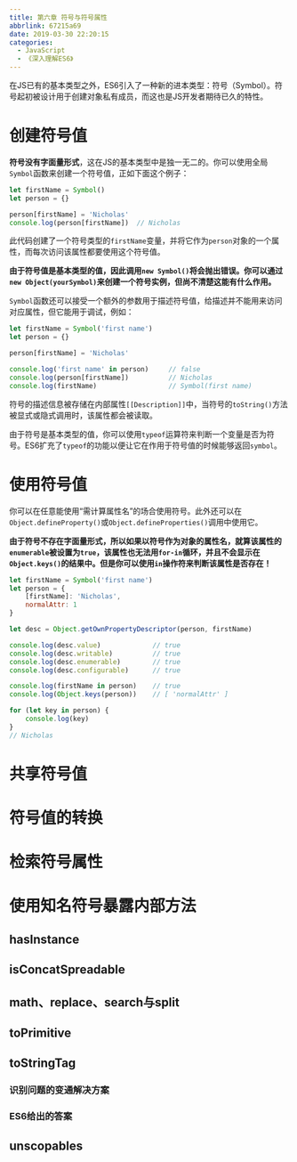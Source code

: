 ```yaml
---
title: 第六章 符号与符号属性
abbrlink: 67215a69
date: 2019-03-30 22:20:15
categories:
  - JavaScript
  - 《深入理解ES6》
---
```


在JS已有的基本类型之外，ES6引入了一种新的进本类型：符号（Symbol）。符号起初被设计用于创建对象私有成员，而这也是JS开发者期待已久的特性。

# 创建符号值

**符号没有字面量形式**，这在JS的基本类型中是独一无二的。你可以使用全局`Symbol`函数来创建一个符号值，正如下面这个例子：

```js
let firstName = Symbol()
let person = {}

person[firstName] = 'Nicholas'
console.log(person[firstName])  // Nicholas
```

此代码创建了一个符号类型的`firstName`变量，并将它作为`person`对象的一个属性，而每次访问该属性都要使用这个符号值。

**由于符号值是基本类型的值，因此调用`new Symbol()`将会抛出错误。你可以通过`new Object(yourSymbol)`来创建一个符号实例，但尚不清楚这能有什么作用。**

`Symbol`函数还可以接受一个额外的参数用于描述符号值，给描述并不能用来访问对应属性，但它能用于调试，例如：

```js
let firstName = Symbol('first name')
let person = {}

person[firstName] = 'Nicholas'

console.log('first name' in person)     // false
console.log(person[firstName])          // Nicholas
console.log(firstName)                  // Symbol(first name)
```

符号的描述信息被存储在内部属性`[[Description]]`中，当符号的`toString()`方法被显式或隐式调用时，该属性都会被读取。

由于符号是基本类型的值，你可以使用`typeof`运算符来判断一个变量是否为符号。ES6扩充了`typeof`的功能以便让它在作用于符号值的时候能够返回`symbol`。

# 使用符号值

你可以在任意能使用“需计算属性名”的场合使用符号。此外还可以在`Object.defineProperty()`或`Object.defineProperties()`调用中使用它。

**由于符号不存在字面量形式，所以如果以符号作为对象的属性名，就算该属性的`enumerable`被设置为`true`，该属性也无法用`for-in`循环，并且不会显示在`Object.keys()`的结果中。但是你可以使用`in`操作符来判断该属性是否存在！**

```js
let firstName = Symbol('first name')
let person = {
    [firstName]: 'Nicholas',
    normalAttr: 1
}

let desc = Object.getOwnPropertyDescriptor(person, firstName)

console.log(desc.value)             // true
console.log(desc.writable)          // true
console.log(desc.enumerable)        // true
console.log(desc.configurable)      // true

console.log(firstName in person)    // true
console.log(Object.keys(person))    // [ 'normalAttr' ]

for (let key in person) {
    console.log(key)    
}
// Nicholas
```

# 共享符号值

# 符号值的转换

# 检索符号属性

# 使用知名符号暴露内部方法
## hasInstance
## isConcatSpreadable
## math、replace、search与split
## toPrimitive
## toStringTag
### 识别问题的变通解决方案
### ES6给出的答案
## unscopables